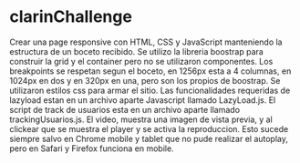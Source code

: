 # clarinChallenge
 Crear una page responsive con HTML, CSS y JavaScript manteniendo la estructura de un boceto recibido.
 Se utilizo la libreria boostrap para construir la grid y el container pero no se utilizaron componentes.
 Los breakpoints se respetan segun el boceto, en 1256px esta a 4 columnas, en 1024px en dos y en 320px en una, pero son los propios de boostrap.
 Se utilizaron estilos css para armar el sitio.
 Las funcionalidades requeridas de lazyload estan en un archivo aparte Javascript llamado LazyLoad.js.
 El script de track de usuarios esta en un archivo aparte llamado trackingUsuarios.js.
 El video, muestra una imagen de vista previa, y al clickear que se muestra el player y se activa la reproduccion.
 Esto sucede siempre salvo en Chrome mobile y tablet que no pude realizar el autoplay, pero en Safari y Firefox funciona en mobile.
 
